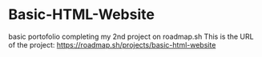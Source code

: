 # Basic-HTML-Website
basic portofolio
completing my 2nd project on roadmap.sh
This is the URL of the project: https://roadmap.sh/projects/basic-html-website
